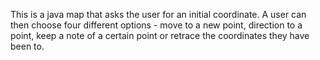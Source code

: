 This is a java map that asks the user for an initial coordinate. A user can then choose four different options - move to a new point, direction to a point, keep a note of a certain point or retrace the coordinates they have been to. 
